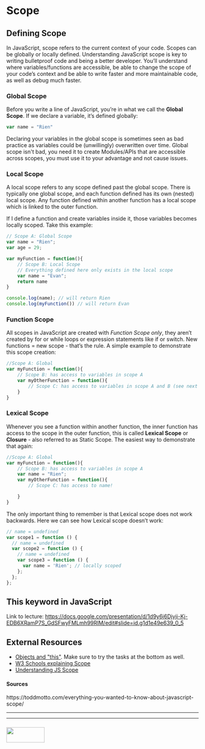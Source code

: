 Scope
===

Defining Scope
---

In JavaScript, scope refers to the current context of your code. Scopes can be globally or locally defined. Understanding JavaScript scope is key to writing bulletproof code and being a better developer. You’ll understand where variables/functions are accessible, be able to change the scope of your code’s context and be able to write faster and more maintainable code, as well as debug much faster.

### Global Scope

Before you write a line of JavaScript, you’re in what we call the **Global Scope**. If we declare a variable, it’s defined globally:

```javascript
var name = "Rien"
```

Declaring your variables in the global scope is sometimes seen as bad practice as variables could be (unwillingly) overwritten over time. Global scope isn't bad, you need it to create Modules/APIs that are accessible across scopes, you must use it to your advantage and not cause issues.

### Local Scope

A local scope refers to any scope defined past the global scope. There is typically one global scope, and each function defined has its own (nested) local scope. Any function defined within another function has a local scope which is linked to the outer function.

If I define a function and create variables inside it, those variables becomes locally scoped. Take this example:

```javascript
// Scope A: Global Scope
var name = "Rien";
var age = 29;

var myFunction = function(){
    // Scope B: Local Scope
    // Everything defined here only exists in the local scope
    var name = "Evan";
    return name
}

console.log(name); // will return Rien
console.log(myFunction()) // will return Evan
```

### Function Scope

All scopes in JavaScript are created with _Function Scope only_, they aren’t created by for or while loops or expression statements like if or switch. New functions = new scope - that’s the rule. A simple example to demonstrate this scope creation:

```javascript
//Scope A: Global
var myFunction = function(){
    // Scope B: has access to variables in scope A
    var myOtherFunction = function(){
        // Scope C: has access to variables in scope A and B (see next topic)
    }
}
```

### Lexical Scope

Whenever you see a function within another function, the inner function has access to the scope in the outer function, this is called **Lexical Scope** or **Closure** - also referred to as Static Scope. The easiest way to demonstrate that again:

```javascript
//Scope A: Global
var myFunction = function(){
    // Scope B: has access to variables in scope A
    var name = "Rien";
    var myOtherFunction = function(){
        // Scope C: has access to name!

    }
}
```

The only important thing to remember is that Lexical scope does not work backwards. Here we can see how Lexical scope doesn’t work:

```javascript
// name = undefined
var scope1 = function () {
  // name = undefined
  var scope2 = function () {
    // name = undefined
    var scope3 = function () {
      var name = 'Rien'; // locally scoped
    };
  };
};
```

**This** keyword in JavaScript
----

Link to lecture: https://docs.google.com/presentation/d/1d9y6j6Djvji-Kj-EDB6XRamP7S_GdSFwyFMLmh99RlM/edit#slide=id.g1d1e49e639_0_5


External Resources
----
+ [Objects and "this"](http://javascript.info/object-methods#tasks). Make sure to try the tasks at the bottom as well.
+ [W3 Schools explaining Scope](https://www.w3schools.com/js/js_scope.asp)
+ [Understanding JS Scope](https://scotch.io/tutorials/understanding-scope-in-javascript)

<footer>
<h4>Sources</h4>
https://toddmotto.com/everything-you-wanted-to-know-about-javascript-scope/
</footer>


___
___
### <a href="http://elewa.education/blog" target="_blank"><img src="https://user-images.githubusercontent.com/18554853/34921062-506450ae-f97d-11e7-875f-6feeb26ad72d.png" width="100" height="40"/></a>